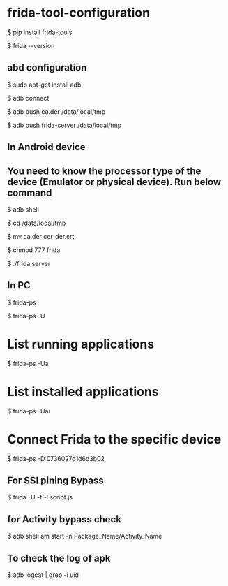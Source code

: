 # frida-tool-configuration
$ pip install frida-tools

$ frida --version

## abd configuration 
$ sudo apt-get install adb

$ adb connect <IP>

$ adb push ca.der /data/local/tmp

$ adb push frida-server /data/local/tmp


## In Android device
## You need to know the processor type of the device (Emulator or physical device). Run below command
$ adb shell

$ cd /data/local/tmp

$ mv ca.der cer-der.crt

$ chmod 777 frida

$ ./frida server

## In PC
$ frida-ps

$ frida-ps -U

# List running applications
$ frida-ps -Ua

# List installed applications
$ frida-ps -Uai

# Connect Frida to the specific device

$ frida-ps -D 0736027d1d6d3b02

## For SSl pining Bypass
$ frida -U -f <package-name> -l script.js

## for Activity bypass check
$ adb shell am start -n  Package_Name/Activity_Name

## To check the log of apk
$ adb logcat | grep -i uid
